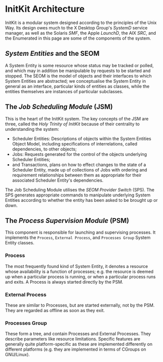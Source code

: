 InitKit Architecture
====================

InitKit is a modular system designed according to the principles of the Unix
Way. Its design owes much to the X Desktop Group's *SystemD* service manager,
as well as the Solaris *SMF*, the Apple *LaunchD*, the AIX *SRC*, and the 
Enumerated in this page are some of the components of the system.

*System Entities* and the SEOM
----------------------------

A System Entity is some resource whose status may be tracked or polled, and
which may in addition be manipulable by requests to be started and stopped. The
SEOM is the model of objects and their interfaces to which System Entities are
abstracted; we conceptualise the System Entity in general as an interface,
particular kinds of entities as classes, while the entities themselves are
instances of particular subclasses.

The *Job Scheduling Module* (JSM)
---------------------------------

This is the heart of the InitKit system. The key concepts of the JSM are three,
called the *Holy Trinity of InitKit* because of their centrality to
understanding the system:

- Scheduler Entities: Descriptions of objects within the System Entities Object
  Model, including specifications of interrelations, called dependencies, to
  other objects;
- Jobs: Requests generated for the control of the objects underlying Scheduler
  Entities;
- and Transactions, plans on how to effect changes to the state of a Scheduler
  Entity, made up of collections of Jobs with ordering and requirement
  relationships between them as appropriate for their associated Scheduler
  Entity's dependencies.

The Job Scheduling Module utilises the *SEOM Provider Switch* (SPS).
The SPS generates appropriate commands to manipulate underlying System Entities
according to whether the entity has been asked to be brought up or down.

The *Process Supervision Module* (PSM)
--------------------------------------

This component is responsible for launching and supervising processes. It
implements the `Process`, `External Process`, and `Processes Group` System
Entity classes.

### Process

The most frequently found kind of System Entity, it denotes a resource whose
availability is a function of processes; e.g. the resource is deemed up when a
particular process is running, or when a particular process runs and exits. A
Process is always started directly by the PSM.

### External Process

These are similar to Processes, but are started externally, not by the PSM. They
are regarded as offline as soon as they exit.

### Processes Group

These form a tree, and contain Processes and External Processes. They describe
parameters like resource limitations. Specific features are generally
quite platform-specific as these are implemented differently on different
platforms (e.g. they are implemented in terms of CGroups on GNU/Linux).